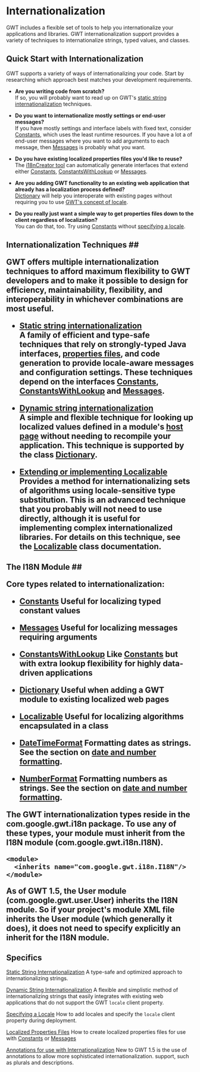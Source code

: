 # Internationalization #

GWT includes a flexible set of tools to help you internationalize your applications and libraries. GWT internationalization support provides a variety of techniques to internationalize strings, typed values, and classes.

## Quick Start with Internationalization ##

GWT supports a variety of ways of internationalizing your code. Start by researching which approach best matches your development requirements.

  * **Are you writing code from scratch?** <br>If so, you will probably want to read up on GWT's <a href='DevGuideStaticStringInternationalization.md'>static string internationalization</a> techniques.</li></ul>

<ul><li><b>Do you want to internationalize mostly settings or end-user messages?</b> <br>If you have mostly settings and interface labels with fixed text, consider <a href='http://google-web-toolkit.googlecode.com/svn/javadoc/1.5/com/google/gwt/i18n/client/Constants.html'>Constants</a>, which uses the least runtime resources. If you have a lot a of end-user messages where you want to add arguments to each message, then <a href='http://google-web-toolkit.googlecode.com/svn/javadoc/1.5/com/google/gwt/i18n/client/Messages.html'>Messages</a> is probably what you want.</li></ul>

  * **Do you have existing localized properties files you'd like to reuse?**  <br>The <a href='DevGuideI18nCreator.md'>i18nCreator tool</a> can automatically generate interfaces that extend either <a href='http://google-web-toolkit.googlecode.com/svn/javadoc/1.5/com/google/gwt/i18n/client/Constants.html'>Constants</a>, <a href='http://google-web-toolkit.googlecode.com/svn/javadoc/1.5/com/google/gwt/i18n/client/ConstantsWithLookup.html'>ConstantsWithLookup</a> or <a href='http://google-web-toolkit.googlecode.com/svn/javadoc/1.5/com/google/gwt/i18n/client/Messages.html'>Messages</a>.</li></ul>

<ul><li><b>Are you adding GWT functionality to an existing web application that already has a localization process defined?</b> <br><a href='http://google-web-toolkit.googlecode.com/svn/javadoc/1.5/com/google/gwt/i18n/client/Dictionary.html'>Dictionary</a> will help you interoperate with existing pages without requiring you to use <a href='DevGuideSpecifyingLocale.md'>GWT's concept of locale</a>.</li></ul>

  * **Do you really just want a simple way to get properties files down to the client regardless of localization?**  <br>You can do that, too. Try using <a href='http://google-web-toolkit.googlecode.com/svn/javadoc/1.5/com/google/gwt/i18n/client/Constants.html'>Constants</a> without <a href='DevGuideSpecifyingLocale.md'>specifying a locale</a>.</li></ul>

<h2>Internationalization Techniques ##

GWT offers multiple internationalization techniques to afford maximum flexibility to GWT developers and to make it possible to design for efficiency, maintainability, flexibility, and interoperability in whichever combinations are most useful.

  * **[Static string internationalization](DevGuideStaticStringInternationalization.md)** <br>A family of efficient and type-safe techniques that rely on strongly-typed Java interfaces, <a href='DevGuidePropertiesFiles.md'>properties files</a>, and code generation to provide locale-aware messages and configuration settings. These techniques depend on the interfaces <a href='http://google-web-toolkit.googlecode.com/svn/javadoc/1.5/com/google/gwt/i18n/client/Constants.html'>Constants</a>,  <a href='http://google-web-toolkit.googlecode.com/svn/javadoc/1.5/com/google/gwt/i18n/client/ConstantsWithLookup.html'>ConstantsWithLookup</a> and <a href='http://google-web-toolkit.googlecode.com/svn/javadoc/1.5/com/google/gwt/i18n/client/Messages.html'>Messages</a>.</li></ul>

<ul><li><b><a href='DevGuideDynamicStringInternationalization.md'>Dynamic string internationalization</a></b> <br>A simple and flexible technique for looking up localized values defined in a module's <a href='DevGuideHostPage.md'>host page</a> without needing to recompile your application. This technique is supported by the class <a href='http://google-web-toolkit.googlecode.com/svn/javadoc/1.5/com/google/gwt/i18n/client/Dictionary.html'>Dictionary</a>.</li></ul>

  * **[Extending or implementing Localizable](http://google-web-toolkit.googlecode.com/svn/javadoc/1.5/com/google/gwt/i18n/client/Localizable.html)** <br>Provides a method for internationalizing sets of algorithms using locale-sensitive type substitution. This is an advanced technique that you probably will not need to use directly, although it is useful for implementing complex internationalized libraries. For details on this technique, see the <a href='http://google-web-toolkit.googlecode.com/svn/javadoc/1.5/com/google/gwt/i18n/client/Localizable.html'>Localizable</a> class documentation.</li></ul>

<h2>The I18N Module ##

Core types related to internationalization:

  * [Constants](http://google-web-toolkit.googlecode.com/svn/javadoc/1.5/com/google/gwt/i18n/client/Constants.html)  Useful for localizing typed constant values

  * [Messages](http://google-web-toolkit.googlecode.com/svn/javadoc/1.5/com/google/gwt/i18n/client/Messages.html)  Useful for localizing messages requiring arguments

  * [ConstantsWithLookup](http://google-web-toolkit.googlecode.com/svn/javadoc/1.5/com/google/gwt/i18n/client/ConstantsWithLookup.html)  Like [Constants](http://google-web-toolkit.googlecode.com/svn/javadoc/1.5/com/google/gwt/i18n/client/Constants.html) but with extra lookup flexibility for highly data-driven applications

  * [Dictionary](http://google-web-toolkit.googlecode.com/svn/javadoc/1.5/com/google/gwt/i18n/client/Dictionary.html)  Useful when adding a GWT module to existing localized web pages

  * [Localizable](http://google-web-toolkit.googlecode.com/svn/javadoc/1.5/com/google/gwt/i18n/client/Localizable.html)  Useful for localizing algorithms encapsulated in a class

  * [DateTimeFormat](http://google-web-toolkit.googlecode.com/svn/javadoc/1.5/com/google/gwt/i18n/client/DateTimeFormat.html)  Formatting dates as strings.  See the section on [date and number formatting](DevGuideDateAndNumberFormat.md).

  * [NumberFormat](http://google-web-toolkit.googlecode.com/svn/javadoc/1.5/com/google/gwt/i18n/client/NumberFormat.html)  Formatting numbers as strings.  See the section on [date and number formatting](DevGuideDateAndNumberFormat.md).

The GWT internationalization types reside in the com.google.gwt.i18n package. To use any of these types, your module must inherit from the I18N module (com.google.gwt.i18n.I18N).

```
<module>
  <inherits name="com.google.gwt.i18n.I18N"/>
</module>
```

As of GWT 1.5, the User module (com.google.gwt.user.User) inherits the I18N module. So if your project's module XML file inherits the User module (which generally it does), it does not need to specify explicitly an inherit for the I18N module.

## Specifics ##
[Static String Internationalization](DevGuideStaticStringInternationalization.md)
A type-safe and optimized approach to internationalizing strings.

[Dynamic String Internationalization](DevGuideDynamicStringInternationalization.md)
A flexible and simplistic method of internationalizing strings that easily integrates with existing web applications that do not support the GWT `locale` client property.

[Specifying a Locale](DevGuideSpecifyingLocale.md)
How to add locales and specify the `locale` client property during deployment.

[Localized Properties Files](DevGuidePropertiesFiles.md)
How to create localized properties files for use with [Constants](http://google-web-toolkit.googlecode.com/svn/javadoc/1.5/com/google/gwt/i18n/client/Constants.html) or [Messages](http://google-web-toolkit.googlecode.com/svn/javadoc/1.5/com/google/gwt/i18n/client/Messages.html)

[Annotations for use with Internationalization](DevGuideI18NAnnotations.md)
New to GWT 1.5 is the use of annotations to allow more sophisticated internationalization. support, such as plurals and descriptions.
